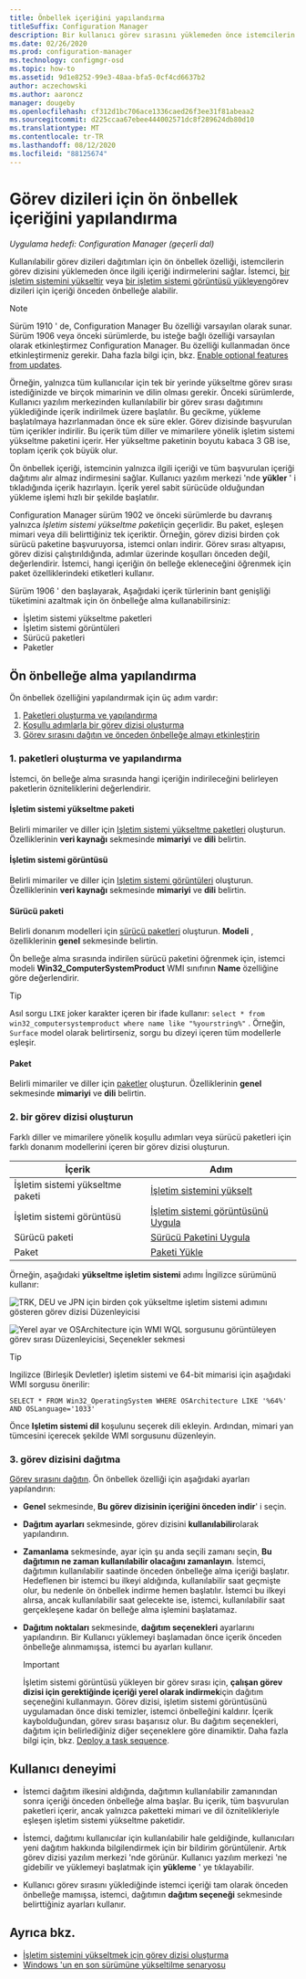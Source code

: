 ```yaml
---
title: Önbellek içeriğini yapılandırma
titleSuffix: Configuration Manager
description: Bir kullanıcı görev sırasını yüklemeden önce istemcilerin işletim sistemi dağıtım içeriğini nasıl indirebileceğinizi öğrenin.
ms.date: 02/26/2020
ms.prod: configuration-manager
ms.technology: configmgr-osd
ms.topic: how-to
ms.assetid: 9d1e8252-99e3-48aa-bfa5-0cf4cd6637b2
author: aczechowski
ms.author: aaroncz
manager: dougeby
ms.openlocfilehash: cf312d1bc706ace1336caed26f3ee31f81abeaa2
ms.sourcegitcommit: d225ccaa67ebee444002571dc8f289624db80d10
ms.translationtype: MT
ms.contentlocale: tr-TR
ms.lasthandoff: 08/12/2020
ms.locfileid: "88125674"
---
```

# <a name="configure-pre-cache-content-for-task-sequences"></a>Görev dizileri için ön önbellek içeriğini yapılandırma

*Uygulama hedefi: Configuration Manager (geçerli dal)*

<!--1021244-->
Kullanılabilir görev dizileri dağıtımları için ön önbellek özelliği, istemcilerin görev dizisini yüklemeden önce ilgili içeriği indirmelerini sağlar. İstemci, [bir işletim sistemini yükseltir](create-a-task-sequence-to-upgrade-an-operating-system.md) veya [bir işletim sistemi görüntüsü yükleyen](create-a-task-sequence-to-install-an-operating-system.md)görev dizileri için içeriği önceden önbelleğe alabilir.

> [!Note]  
> Sürüm 1910 ' de, Configuration Manager Bu özelliği varsayılan olarak sunar. Sürüm 1906 veya önceki sürümlerde, bu isteğe bağlı özelliği varsayılan olarak etkinleştirmez Configuration Manager. Bu özelliği kullanmadan önce etkinleştirmeniz gerekir. Daha fazla bilgi için, bkz. [Enable optional features from updates](../../core/servers/manage/install-in-console-updates.md#bkmk_options).<!--505213-->  

Örneğin, yalnızca tüm kullanıcılar için tek bir yerinde yükseltme görev sırası istediğinizde ve birçok mimarinin ve dilin olması gerekir. Önceki sürümlerde, Kullanıcı yazılım merkezinden kullanılabilir bir görev sırası dağıtımını yüklediğinde içerik indirilmek üzere başlatılır. Bu gecikme, yükleme başlatılmaya hazırlanmadan önce ek süre ekler. Görev dizisinde başvurulan tüm içerikler indirilir. Bu içerik tüm diller ve mimarilere yönelik işletim sistemi yükseltme paketini içerir. Her yükseltme paketinin boyutu kabaca 3 GB ise, toplam içerik çok büyük olur.

Ön önbellek içeriği, istemcinin yalnızca ilgili içeriği ve tüm başvurulan içeriği dağıtımı alır almaz indirmesini sağlar. Kullanıcı yazılım merkezi 'nde **yükler** ' i tıkladığında içerik hazırlayın. İçerik yerel sabit sürücüde olduğundan yükleme işlemi hızlı bir şekilde başlatılır.

Configuration Manager sürüm 1902 ve önceki sürümlerde bu davranış yalnızca *Işletim sistemi yükseltme paketi*için geçerlidir. Bu paket, eşleşen mimari veya dili belirttiğiniz tek içeriktir. Örneğin, görev dizisi birden çok sürücü paketine başvuruyorsa, istemci onları indirir. Görev sırası altyapısı, görev dizisi çalıştırıldığında, adımlar üzerinde koşulları önceden değil, değerlendirir. İstemci, hangi içeriğin ön belleğe ekleneceğini öğrenmek için paket özelliklerindeki etiketleri kullanır.

Sürüm 1906 ' den başlayarak,<!--4224642--> Aşağıdaki içerik türlerinin bant genişliği tüketimini azaltmak için ön önbelleğe alma kullanabilirsiniz:

- İşletim sistemi yükseltme paketleri
- İşletim sistemi görüntüleri
- Sürücü paketleri
- Paketler

## <a name="configure-pre-caching"></a>Ön önbelleğe alma yapılandırma

Ön önbellek özelliğini yapılandırmak için üç adım vardır:

1. [Paketleri oluşturma ve yapılandırma](#bkmk_createpkg)
2. [Koşullu adımlarla bir görev dizisi oluşturma](#bkmk_createts)
3. [Görev sırasını dağıtın ve önceden önbelleğe almayı etkinleştirin](#bkmk_deploy)


### <a name="1-create-and-configure-the-packages"></a><a name="bkmk_createpkg"></a>1. paketleri oluşturma ve yapılandırma

İstemci, ön belleğe alma sırasında hangi içeriğin indirileceğini belirleyen paketlerin özniteliklerini değerlendirir.  

#### <a name="os-upgrade-package"></a>İşletim sistemi yükseltme paketi

Belirli mimariler ve diller için [Işletim sistemi yükseltme paketleri](../get-started/manage-operating-system-upgrade-packages.md) oluşturun. Özelliklerinin **veri kaynağı** sekmesinde **mimariyi** ve **dili** belirtin.

#### <a name="os-image"></a>İşletim sistemi görüntüsü

Belirli mimariler ve diller için [Işletim sistemi görüntüleri](../get-started/manage-operating-system-images.md) oluşturun. Özelliklerinin **veri kaynağı** sekmesinde **mimariyi** ve **dili** belirtin.

#### <a name="driver-package"></a>Sürücü paketi

Belirli donanım modelleri için [sürücü paketleri](../get-started/manage-drivers.md#BKMK_ManagingDriverPackages) oluşturun. **Modeli** , özelliklerinin **genel** sekmesinde belirtin.

Ön belleğe alma sırasında indirilen sürücü paketini öğrenmek için, istemci modeli **Win32_ComputerSystemProduct** WMI sınıfının **Name** özelliğine göre değerlendirir.

> [!TIP]
> Asıl sorgu `LIKE` joker karakter içeren bir ifade kullanır: `select * from win32_computersystemproduct where name like "%yourstring%"` . Örneğin, `Surface` model olarak belirtirseniz, sorgu bu dizeyi içeren tüm modellerle eşleşir.<!-- 6315551 -->

#### <a name="package"></a>Paket

Belirli mimariler ve diller için [paketler](../../apps/deploy-use/packages-and-programs.md) oluşturun. Özelliklerinin **genel** sekmesinde **mimariyi** ve **dili** belirtin.


### <a name="2-create-a-task-sequence"></a><a name="bkmk_createts"></a>2. bir görev dizisi oluşturun

Farklı diller ve mimarilere yönelik koşullu adımları veya sürücü paketleri için farklı donanım modellerini içeren bir görev dizisi oluşturun.

|İçerik|Adım|
|---------|---------|
|İşletim sistemi yükseltme paketi|[İşletim sistemini yükselt](../understand/task-sequence-steps.md#BKMK_UpgradeOS)|
|İşletim sistemi görüntüsü|[İşletim sistemi görüntüsünü Uygula](../understand/task-sequence-steps.md#BKMK_ApplyOperatingSystemImage)|
|Sürücü paketi|[Sürücü Paketini Uygula](../understand/task-sequence-steps.md#BKMK_ApplyDriverPackage)|
|Paket|[Paketi Yükle](../understand/task-sequence-steps.md#BKMK_InstallPackage)|

Örneğin, aşağıdaki **yükseltme işletim sistemi** adımı İngilizce sürümünü kullanır:  

![TRK, DEU ve JPN için birden çok yükseltme işletim sistemi adımını gösteren görev dizisi Düzenleyicisi](../media/precacheproperties2.png)

![Yerel ayar ve OSArchitecture için WMI WQL sorgusunu görüntüleyen görev sırası Düzenleyicisi, Seçenekler sekmesi](../media/precacheoptions2.png)  

> [!Tip]
> Ingilizce (Birleşik Devletler) işletim sistemi ve 64-bit mimarisi için aşağıdaki WMI sorgusu önerilir:
>
> ```WMI
> SELECT * FROM Win32_OperatingSystem WHERE OSArchitecture LIKE '%64%' AND OSLanguage='1033'
> ```
>
> Önce **Işletim sistemi dil** koşulunu seçerek dili ekleyin. Ardından, mimari yan tümcesini içerecek şekilde WMI sorgusunu düzenleyin.

### <a name="3-deploy-the-task-sequence"></a><a name="bkmk_deploy"></a>3. görev dizisini dağıtma

[Görev sırasını dağıtın](deploy-a-task-sequence.md). Ön önbellek özelliği için aşağıdaki ayarları yapılandırın:  

- **Genel** sekmesinde, **Bu görev dizisinin içeriğini önceden indir**' i seçin.  

- **Dağıtım ayarları** sekmesinde, görev dizisini **kullanılabilir**olarak yapılandırın.  

- **Zamanlama** sekmesinde, ayar için şu anda seçili zamanı seçin, **Bu dağıtımın ne zaman kullanılabilir olacağını zamanlayın**. İstemci, dağıtımın kullanılabilir saatinde önceden önbelleğe alma içeriği başlatır. Hedeflenen bir istemci bu ilkeyi aldığında, kullanılabilir saat geçmişte olur, bu nedenle ön önbellek indirme hemen başlatılır. İstemci bu ilkeyi alırsa, ancak kullanılabilir saat gelecekte ise, istemci, kullanılabilir saat gerçekleşene kadar ön belleğe alma işlemini başlatamaz.  

- **Dağıtım noktaları** sekmesinde, **dağıtım seçenekleri** ayarlarını yapılandırın. Bir Kullanıcı yüklemeyi başlamadan önce içerik önceden önbelleğe alınmamışsa, istemci bu ayarları kullanır.  

    > [!Important]  
    > İşletim sistemi görüntüsü yükleyen bir görev sırası için, **çalışan görev dizisi için gerektiğinde içeriği yerel olarak indirmek**için dağıtım seçeneğini kullanmayın. Görev dizisi, işletim sistemi görüntüsünü uygulamadan önce diski temizler, istemci önbelleğini kaldırır. İçerik kaybolduğundan, görev sırası başarısız olur.<!-- SCCMDocs-PR #1338 --> Bu dağıtım seçenekleri, dağıtım için belirlediğiniz diğer seçeneklere göre dinamiktir. Daha fazla bilgi için, bkz. [Deploy a task sequence](deploy-a-task-sequence.md#bkmk_deploy-options).<!-- MEMDocs#328, SCCMDocs#2114 -->

## <a name="user-experience"></a>Kullanıcı deneyimi

- İstemci dağıtım ilkesini aldığında, dağıtımın kullanılabilir zamanından sonra içeriği önceden önbelleğe alma başlar. Bu içerik, tüm başvurulan paketleri içerir, ancak yalnızca paketteki mimari ve dil öznitelikleriyle eşleşen işletim sistemi yükseltme paketidir.  

- İstemci, dağıtımı kullanıcılar için kullanılabilir hale geldiğinde, kullanıcıları yeni dağıtım hakkında bilgilendirmek için bir bildirim görüntülenir. Artık görev dizisi yazılım merkezi 'nde görünür. Kullanıcı yazılım merkezi 'ne gidebilir ve yüklemeyi başlatmak için **yükleme** ' ye tıklayabilir.  

- Kullanıcı görev sırasını yüklediğinde istemci içeriği tam olarak önceden önbelleğe mamışsa, istemci, dağıtımın **dağıtım seçeneği** sekmesinde belirttiğiniz ayarları kullanır.  

## <a name="see-also"></a>Ayrıca bkz.

- [İşletim sistemini yükseltmek için görev dizisi oluşturma](create-a-task-sequence-to-upgrade-an-operating-system.md)
- [Windows 'un en son sürümüne yükseltilme senaryosu](upgrade-windows-to-the-latest-version.md)
